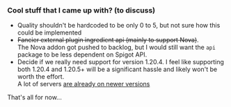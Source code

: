 ### Cool stuff that I came up with? (to discuss)

- Quality shouldn't be hardcoded to be only 0 to 5, but not sure how this could be implemented
- ~~Fancier external plugin ingredient api (mainly to support Nova)~~.  
    The Nova addon got pushed to backlog, but I would still want the `api` package to be less dependent on Spigot API.
- Decide if we really need support for version 1.20.4. I feel like supporting both 1.20.4 and 1.20.5+ will be a significant hassle and likely won't be worth the effort.  
    A lot of servers [are already on newer versions](https://bstats.org/global/bukkit#minecraftVersion)

That's all for now...
